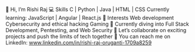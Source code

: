 👋 Hi, I’m Rishi Raj
💻 Skills
C | Python | Java | HTML | CSS
Currently learning: JavaScript | Angular | React.js
🎯 Interests
Web development
Cybersecurity and ethical hacking
Gaming
🚀 Currently diving into Full Stack Development, Pentesting, and Web Security
🤝 Let’s collaborate on exciting projects and push the limits of tech together
📩 You can reach me on LinkedIn: www.linkedin.com/in/rishi-raj-oruganti-1709a8259
